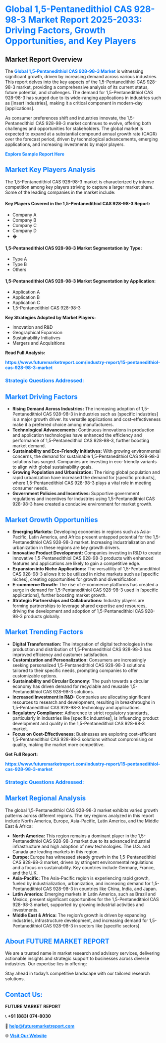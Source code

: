 <h1 style="color: #007BFF;">Global 1,5-Pentanedithiol CAS 928-98-3 Market Report 2025-2033: Driving Factors, Growth Opportunities, and Key Players</h1>

<section id="overview">
<h2>Market Report Overview</h2>
<p>The <a href="https://www.futuremarketreport.com/industry-report/15-pentanedithiol-cas-928-98-3-market" style="color: #007BFF; text-decoration: none;"><strong>Global 1,5-Pentanedithiol CAS 928-98-3 Market</strong></a> is witnessing significant growth, driven by increasing demand across various industries. This report delves into the key aspects of the 1,5-Pentanedithiol CAS 928-98-3 market, providing a comprehensive analysis of its current status, future potential, and challenges. The demand for 1,5-Pentanedithiol CAS 928-98-3 has surged due to its wide-ranging applications in industries such as [insert industries], making it a critical component in modern-day [applications].</p>
<p>As consumer preferences shift and industries innovate, the 1,5-Pentanedithiol CAS 928-98-3 market continues to evolve, offering both challenges and opportunities for stakeholders. The global market is expected to expand at a substantial compound annual growth rate (CAGR) over the forecast period, driven by technological advancements, emerging applications, and increasing investments by major players.</p>
</section>

<section id="overview">
<p><a href="https://www.futuremarketreport.com/request-sample/reportId=111325" style="color: #007BFF; text-decoration: none;"><strong>Explore Sample Report Here</strong></a></p>
</section>

<section id="key-players">
<h2 style="color: #007BFF;">Market Key Players Analysis</h2>
<p>The 1,5-Pentanedithiol CAS 928-98-3 market is characterized by intense competition among key players striving to capture a larger market share. Some of the leading companies in the market include:</p>
<h4>Key Players Covered in the 1,5-Pentanedithiol CAS 928-98-3 Report:</h4>
<ul><li>Company A</li><li>Company B</li><li>Company C</li><li>Company D</li><li>�</li></ul>
<h4>1,5-Pentanedithiol CAS 928-98-3 Market Segmentation by Type:</h4>
<ul><li>Type A</li><li>Type B</li><li>Others</li></ul>

<h4>1,5-Pentanedithiol CAS 928-98-3 Market Segmentation by Application:</h4>
<ul><li>Application A</li><li>Application B</li><li>Application C</li><li>1,5-Pentanedithiol CAS 928-98-3</li></ul>
<p><strong>Key Strategies Adopted by Market Players:</strong></p>
<ul>
<li>Innovation and R&D</li>
<li>Geographical Expansion</li>
<li>Sustainability Initiatives</li>
<li>Mergers and Acquisitions</li>
</ul>
</section>

<section>
<p><strong>Read Full Analysis: </strong></p><a href="https://www.futuremarketreport.com/industry-report/15-pentanedithiol-cas-928-98-3-market" style="color: #007BFF; text-decoration: none;"><strong>https://www.futuremarketreport.com/industry-report/15-pentanedithiol-cas-928-98-3-market</strong></a>
<h3 style="color: #007BFF;">Strategic Questions Addressed:</h3>
</section>

<section id="driving-factors">
<h2 style="color: #007BFF;">Market Driving Factors</h2>
<ul>
<li><strong>Rising Demand Across Industries:</strong> The increasing adoption of 1,5-Pentanedithiol CAS 928-98-3 in industries such as [specific industries] is a major growth driver. Its versatile applications and cost-effectiveness make it a preferred choice among manufacturers.</li>
<li><strong>Technological Advancements:</strong> Continuous innovations in production and application technologies have enhanced the efficiency and performance of 1,5-Pentanedithiol CAS 928-98-3, further boosting market demand.</li>
<li><strong>Sustainability and Eco-Friendly Initiatives:</strong> With growing environmental concerns, the demand for sustainable 1,5-Pentanedithiol CAS 928-98-3 solutions has surged. Companies are investing in eco-friendly variants to align with global sustainability goals.</li>
<li><strong>Growing Population and Urbanization:</strong> The rising global population and rapid urbanization have increased the demand for [specific products], where 1,5-Pentanedithiol CAS 928-98-3 plays a vital role in meeting consumer needs.</li>
<li><strong>Government Policies and Incentives:</strong> Supportive government regulations and incentives for industries using 1,5-Pentanedithiol CAS 928-98-3 have created a conducive environment for market growth.</li>
</ul>
</section>

<section id="growth-opportunities">
<h2 style="color: #007BFF;">Market Growth Opportunities</h2>
<ul>
<li><strong>Emerging Markets:</strong> Developing economies in regions such as Asia-Pacific, Latin America, and Africa present untapped potential for the 1,5-Pentanedithiol CAS 928-98-3 market. Increasing industrialization and urbanization in these regions are key growth drivers.</li>
<li><strong>Innovative Product Development:</strong> Companies investing in R&D to create innovative 1,5-Pentanedithiol CAS 928-98-3 products with enhanced features and applications are likely to gain a competitive edge.</li>
<li><strong>Expansion into Niche Applications:</strong> The versatility of 1,5-Pentanedithiol CAS 928-98-3 allows it to be utilized in niche markets such as [specific niches], creating opportunities for growth and diversification.</li>
<li><strong>E-commerce Growth:</strong> The rise of e-commerce platforms has created a surge in demand for 1,5-Pentanedithiol CAS 928-98-3 used in [specific applications], further boosting market growth.</li>
<li><strong>Strategic Partnerships and Collaborations:</strong> Industry players are forming partnerships to leverage shared expertise and resources, driving the development and adoption of 1,5-Pentanedithiol CAS 928-98-3 products globally.</li>
</ul>
</section>

<section id="trending-factors">
<h2 style="color: #007BFF;">Market Trending Factors</h2>
<ul>
<li><strong>Digital Transformation:</strong> The integration of digital technologies in the production and distribution of 1,5-Pentanedithiol CAS 928-98-3 has improved efficiency and customer satisfaction.</li>
<li><strong>Customization and Personalization:</strong> Consumers are increasingly seeking personalized 1,5-Pentanedithiol CAS 928-98-3 solutions tailored to their specific needs, prompting companies to offer customizable options.</li>
<li><strong>Sustainability and Circular Economy:</strong> The push towards a circular economy has driven demand for recyclable and reusable 1,5-Pentanedithiol CAS 928-98-3 solutions.</li>
<li><strong>Increased Investment in R&D:</strong> Companies are allocating significant resources to research and development, resulting in breakthroughs in 1,5-Pentanedithiol CAS 928-98-3 technology and applications.</li>
<li><strong>Regulatory Compliance:</strong> Adherence to strict regulatory standards, particularly in industries like [specific industries], is influencing product development and quality in the 1,5-Pentanedithiol CAS 928-98-3 market.</li>
<li><strong>Focus on Cost-Effectiveness:</strong> Businesses are exploring cost-efficient 1,5-Pentanedithiol CAS 928-98-3 solutions without compromising on quality, making the market more competitive.</li>
</ul>
</section>

<section>
<p><strong>Get Full Report: </strong></p><a href="https://www.futuremarketreport.com/industry-report/15-pentanedithiol-cas-928-98-3-market" style="color: #007BFF; text-decoration: none;"><strong>https://www.futuremarketreport.com/industry-report/15-pentanedithiol-cas-928-98-3-market</strong></a>
<h3 style="color: #007BFF;">Strategic Questions Addressed:</h3>
</section>


<section id="regional-analysis">
<h2 style="color: #007BFF;">Market Regional Analysis</h2>
<p>The global 1,5-Pentanedithiol CAS 928-98-3 market exhibits varied growth patterns across different regions. The key regions analyzed in this report include North America, Europe, Asia-Pacific, Latin America, and the Middle East & Africa:</p>
<ul>
<li><strong>North America:</strong> This region remains a dominant player in the 1,5-Pentanedithiol CAS 928-98-3 market due to its advanced industrial infrastructure and high adoption of new technologies. The U.S. and Canada are leading markets in this region.</li>
<li><strong>Europe:</strong> Europe has witnessed steady growth in the 1,5-Pentanedithiol CAS 928-98-3 market, driven by stringent environmental regulations and a focus on sustainability. Key countries include Germany, France, and the U.K.</li>
<li><strong>Asia-Pacific:</strong> The Asia-Pacific region is experiencing rapid growth, fueled by industrialization, urbanization, and increasing demand for 1,5-Pentanedithiol CAS 928-98-3 in countries like China, India, and Japan.</li>
<li><strong>Latin America:</strong> Emerging markets in Latin America, such as Brazil and Mexico, present significant opportunities for the 1,5-Pentanedithiol CAS 928-98-3 market, supported by growing industrial activities and investments.</li>
<li><strong>Middle East & Africa:</strong> The region’s growth is driven by expanding industries, infrastructure development, and increasing demand for 1,5-Pentanedithiol CAS 928-98-3 in sectors like [specific sectors].</li>
</ul>
</section>

<footer>
<h2 style="color: #007BFF;">About FUTURE MARKET REPORT</h2>
<p>We are a trusted name in market research and advisory services, delivering actionable insights and strategic support to businesses across diverse industries. Our expertise lies in offering:</p>

<p>Stay ahead in today’s competitive landscape with our tailored research solutions.</p>

<h2 style="color: #007BFF;">Contact Us:</h2>
<p><strong>FUTURE MARKET REPORT</strong></p>
<p>📞 <strong>+91 (883) 074-8030</strong></p>
<p>📧 <strong><a href="mailto:help@futuremarketreport.com" style="color: #007BFF;">help@futuremarketreport.com</a></strong></p>
<p>🌐 <strong><a href="https://www.futuremarketreport.com/" style="color: #007BFF;">Visit Our Website</a></strong></p>
</footer>